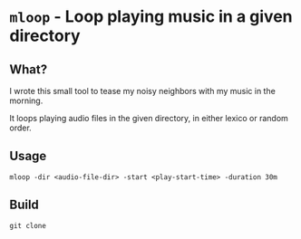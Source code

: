 # `mloop` - Loop playing music in a given directory

## What?

I wrote this small tool to tease my noisy neighbors with my music in the morning.

It loops playing audio files in the given directory, in either lexico or random order.

## Usage

```shell
mloop -dir <audio-file-dir> -start <play-start-time> -duration 30m
```

## Build

```shell
git clone 
```
